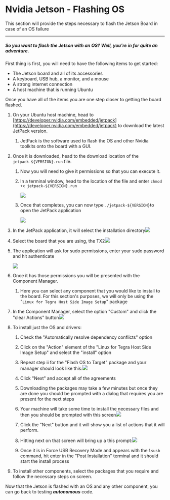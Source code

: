 # Nvidia Jetson - Flashing OS

This section will provide the steps necessary to flash the Jetson Board in case of an OS failure

---

##### So you want to flash the Jetson with an OS? Well, you're in for quite an adventure.

First thing is first, you will need to have the following items to get started:

* The Jetson board and all of its accessories
* A keyboard, USB hub, a monitor, and a mouse
* A strong internet connection
* A host machine that is running Ubuntu

Once you have all of the items you are one step closer to getting the board flashed.

1. On your Ubuntu host machine, head to [https://developer.nvidia.com/embedded/jetpack](https://developer.nvidia.com/embedded/jetpack) to download the latest JetPack version.
   1. JetPack is the software used to flash the OS and other Nvidia toolkits onto the board with a GUI. 
2. Once it is downloaded, head to the download location of the  `jetpack-${VERSION}.run`  file.

   1. Now you will need to give it permissions so that you can execute it.

   2. In a terminal window, head to the location of the file and enter  `chmod +x jetpack-${VERSION}.run`

      ![](../../assets/run_permissions.png)

   3. Once that completes, you can now type `./jetpack-${VERSION}`to open the JetPack application

      ![](../../assets/run_it.png)

3. In the JetPack application,  it will select the installation directory![](../../assets/install_location.png)

4. Select the board that you are using, the TX2![](../../assets/board.png)

5. The application will ask for sudo permissions, enter your sudo password and hit authenticate

   ![](../../assets/sudo.png)

6. Once it has those permissions you will be presented with the Component Manager.

   1. Here you can select any component that you would like to install to the board. For this section's purposes, we will only be using the "`Linux for Tegra Host Side Image Setup`" package

7. In the Component Manager, select the option "Custom" and click the "clear Actions" button![](../../assets/components.png)

8. To install just the OS and drivers:

   1. Check the "Automatically resolve dependency conflicts" option

   2. Click on the "Action" element of the "Linux for Tegra Host Side Image Setup" and select the "install" option

   3. Repeat step ii for the "Flash OS to Target" package and your manager should look like this:![](../../assets/install_OS.png)

   4. Click "Next" and accept all of the agreements

   5. Downloading the packages may take a few minutes but once they are done you should be prompted with a dialog that requires you are present for the next steps

   6. Your machine will take some time to install the necessary files and then you should be prompted with this screen![](../../assets/host_done.png)

   7. Click the "Next" button and it will show you a list of actions that it will perform.

   8. Hitting next on that screen will bring up a this prompt:![](../../assets/Force_USB.png)

   9. Once it is in Force USB Recovery Mode and appears with the `lsusb` command, hit enter in the "Post Installation" terminal and it should start the install process

9. To install other components, select the packages that you require and follow the necessary steps on screen.

Now that the Jetson is flashed with an OS and any other component, you can go back to testing _**autonomous**_ code.

